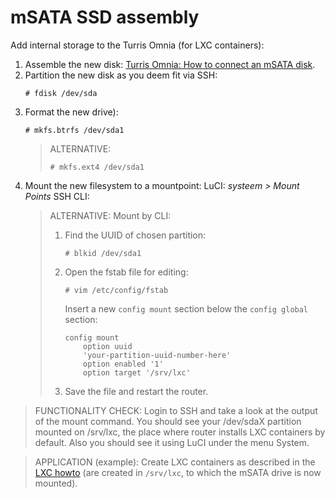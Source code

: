 # mSATA SSD assembly

Add internal storage to the Turris Omnia (for LXC containers):

1. Assemble the new disk:
[Turris Omnia: How to connect an mSATA disk][1].
2. Partition the new disk as you deem fit via SSH:
	```
	# fdisk /dev/sda
	```
3. Format the new drive<partitionnr>):
	```
	# mkfs.btrfs /dev/sda1
	```
	> ALTERNATIVE:
	> ```
	> # mkfs.ext4 /dev/sda1
	> ```
4. Mount the new filesystem to a mountpoint: LuCI: _systeem > Mount Points_
	SSH CLI:
	> ALTERNATIVE: Mount by CLI:
	> 1. Find the UUID of chosen partition:
	>		```
	>		# blkid /dev/sda1
	>		```
	> 2. Open the fstab file for editing:
	>		```
	>		# vim /etc/config/fstab
	>		```
	>		Insert a new `config mount` section below the `config global` section:
	>
	>		```shell
	>		config mount
	>			option uuid
	>			'your-partition-uuid-number-here'
	>			option enabled '1'
	>			option target '/srv/lxc'
	>		```
	> 3. Save the file and restart the router.


> FUNCTIONALITY CHECK: Login to SSH and take a look at the output of the mount command. You should see your /dev/sdaX partition mounted on /srv/lxc, the place where router installs LXC containers by default. Also you should see it using LuCI under the menu System.

> APPLICATION (example): Create LXC containers as described in the [LXC howto][2] (are created in `/srv/lxc`, to which the mSATA drive is now mounted).


<!-- REFERENCES -->

[1]:https://www.youtube.com/watch?v=71_M2N3ga7s
[2]:https://www.turris.cz/doc/en/howto/lxc


<!-- NGREP ONELINERS

>>> Find the UUID of a block device or partition: # blkid /dev/sda<n>

-->

